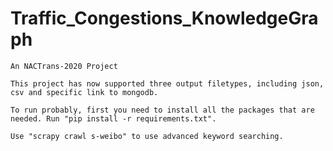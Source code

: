 # Traffic_Congestions_KnowledgeGraph
    An NACTrans-2020 Project

    This project has now supported three output filetypes, including json, csv and specific link to mongodb.

    To run probably, first you need to install all the packages that are needed. Run "pip install -r requirements.txt".

    Use "scrapy crawl s-weibo" to use advanced keyword searching.
